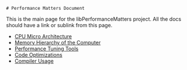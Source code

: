     # Performance Matters Document

This is the main page for the libPerformanceMatters project. All the docs should
have a link or sublink from this page.

- [CPU Micro Architecture](https://github.com/erlv/libPerformanceMatters/blob/master/docs/1_cpu_notes.md)
- [Memory Hierarchy of the Computer](https://github.com/erlv/libPerformanceMatters/blob/master/docs/2_memory_notes.md)
- [Performance Tuning Tools](https://github.com/erlv/libPerformanceMatters/blob/master/docs/3_performance_tuning_tools.md)
- [Code Optimizations](https://github.com/erlv/libPerformanceMatters/blob/master/docs/4_code_optimization.md)
- [Compiler Usage](https://github.com/erlv/libPerformanceMatters/blob/master/docs/5_compiler_notes.md) 

